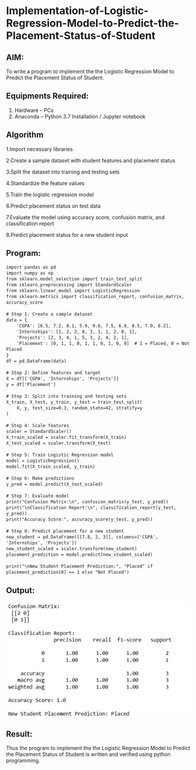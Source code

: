 # Implementation-of-Logistic-Regression-Model-to-Predict-the-Placement-Status-of-Student

## AIM:
To write a program to implement the the Logistic Regression Model to Predict the Placement Status of Student.

## Equipments Required:
1. Hardware – PCs
2. Anaconda – Python 3.7 Installation / Jupyter notebook

## Algorithm
1.Import necessary libraries

2.Create a sample dataset with student features and placement status

3.Split the dataset into training and testing sets

4.Standardize the feature values

5.Train the logistic regression model

6.Predict placement status on test data

7.Evaluate the model using accuracy score, confusion matrix, and classification report

8.Predict placement status for a new student input

## Program:
```
import pandas as pd
import numpy as np
from sklearn.model_selection import train_test_split
from sklearn.preprocessing import StandardScaler
from sklearn.linear_model import LogisticRegression
from sklearn.metrics import classification_report, confusion_matrix, accuracy_score

# Step 1: Create a sample dataset
data = {
    'CGPA': [6.5, 7.2, 8.1, 5.9, 9.0, 7.5, 6.8, 8.5, 7.0, 6.2],
    'Internships': [1, 2, 2, 0, 3, 1, 1, 2, 0, 1],
    'Projects': [2, 3, 4, 1, 5, 3, 2, 4, 2, 1],
    'Placement': [0, 1, 1, 0, 1, 1, 0, 1, 0, 0]  # 1 = Placed, 0 = Not Placed
}
df = pd.DataFrame(data)

# Step 2: Define features and target
X = df[['CGPA', 'Internships', 'Projects']]
y = df['Placement']

# Step 3: Split into training and testing sets
X_train, X_test, y_train, y_test = train_test_split(
    X, y, test_size=0.3, random_state=42, stratify=y
)

# Step 4: Scale features
scaler = StandardScaler()
X_train_scaled = scaler.fit_transform(X_train)
X_test_scaled = scaler.transform(X_test)

# Step 5: Train Logistic Regression model
model = LogisticRegression()
model.fit(X_train_scaled, y_train)

# Step 6: Make predictions
y_pred = model.predict(X_test_scaled)

# Step 7: Evaluate model
print("Confusion Matrix:\n", confusion_matrix(y_test, y_pred))
print("\nClassification Report:\n", classification_report(y_test, y_pred))
print("Accuracy Score:", accuracy_score(y_test, y_pred))

# Step 8: Predict placement for a new student
new_student = pd.DataFrame([[7.8, 2, 3]], columns=['CGPA', 'Internships', 'Projects'])
new_student_scaled = scaler.transform(new_student)
placement_prediction = model.predict(new_student_scaled)

print("\nNew Student Placement Prediction:", "Placed" if placement_prediction[0] == 1 else "Not Placed")
```

## Output:
![alt text](image.png)


## Result:
Thus the program to implement the the Logistic Regression Model to Predict the Placement Status of Student is written and verified using python programming.
